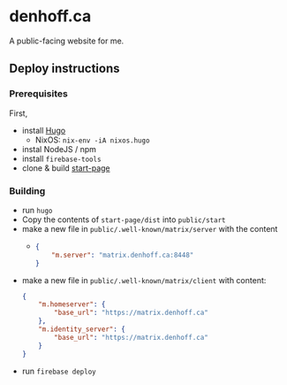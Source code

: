 # denhoff.ca

A public-facing website for me.

## Deploy instructions

### Prerequisites

First,
- install [Hugo](https://gohugo.io)
  - NixOS: `nix-env -iA nixos.hugo`
- instal NodeJS / npm
- install `firebase-tools`
- clone & build [start-page](https://github.com/phildenhoff/start-page)

### Building
- run `hugo`
- Copy the contents of  `start-page/dist` into `public/start`
- make a new file in `public/.well-known/matrix/server` with the content
  - ```json
    {
        "m.server": "matrix.denhoff.ca:8448"
    }
    ```
- make a new file in `public/.well-known/matrix/client` with content:
    ```json
    {
        "m.homeserver": {
            "base_url": "https://matrix.denhoff.ca"
        },
        "m.identity_server": {
            "base_url": "https://matrix.denhoff.ca"
        }
    }
    ```
- run `firebase deploy`
